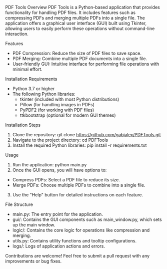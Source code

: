 PDF Tools
Overview
PDF Tools is a Python-based application that provides functionality for handling PDF files. It includes features such as compressing PDFs and merging multiple PDFs into a single file. The application offers a graphical user interface (GUI) built using Tkinter, allowing users to easily perform these operations without command-line interaction.

Features
- PDF Compression: Reduce the size of PDF files to save space.
- PDF Merging: Combine multiple PDF documents into a single file.
- User-friendly GUI: Intuitive interface for performing file operations with minimal effort.

Installation
Requirements
- Python 3.7 or higher
- The following Python libraries:
  - tkinter (included with most Python distributions)
  - Pillow (for handling images in PDFs)
  - PyPDF2 (for working with PDF files)
  - ttkbootstrap (optional for modern GUI themes)

Installation Steps
1. Clone the repository:
git clone https://github.com/gabialex/PDFTools.git
2. Navigate to the project directory:
cd PDFTools
3. Install the required Python libraries:
pip install -r requirements.txt

Usage
1. Run the application:
python main.py
2. Once the GUI opens, you will have options to:
- Compress PDFs: Select a PDF file to reduce its size.
- Merge PDFs: Choose multiple PDFs to combine into a single file.
3. Use the "Help" button for detailed instructions on each feature.

File Structure
- main.py: The entry point for the application.
- gui/: Contains the GUI components such as main_window.py, which sets up the main window.
- logic/: Contains the core logic for operations like compression and merging.
- utils.py: Contains utility functions and tooltip configurations.
- logs/: Logs of application actions and errors.
  
Contributions are welcome! Feel free to submit a pull request with any improvements or bug fixes.
